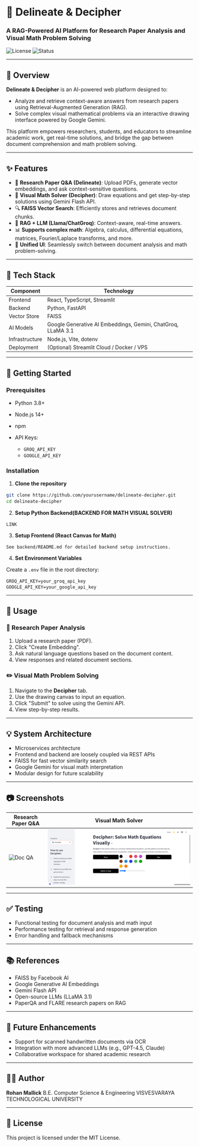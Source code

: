 # 🧠 Delineate & Decipher

### A RAG-Powered AI Platform for Research Paper Analysis and Visual Math Problem Solving

![License](https://img.shields.io/badge/license-MIT-blue.svg) ![Status](https://img.shields.io/badge/status-active-brightgreen)

---

## 📌 Overview

**Delineate & Decipher** is an AI-powered web platform designed to:

* Analyze and retrieve context-aware answers from research papers using Retrieval-Augmented Generation (RAG).
* Solve complex visual mathematical problems via an interactive drawing interface powered by Google Gemini.

This platform empowers researchers, students, and educators to streamline academic work, get real-time solutions, and bridge the gap between document comprehension and math problem solving.

---

## ✨ Features

* 📄 **Research Paper Q\&A (Delineate)**: Upload PDFs, generate vector embeddings, and ask context-sensitive questions.
* 🧮 **Visual Math Solver (Decipher)**: Draw equations and get step-by-step solutions using Gemini Flash API.
* 🔍 **FAISS Vector Search**: Efficiently stores and retrieves document chunks.
* 🤖 **RAG + LLM (Llama/ChatGroq)**: Context-aware, real-time answers.
* 📊 **Supports complex math**: Algebra, calculus, differential equations, matrices, Fourier/Laplace transforms, and more.
* 🔄 **Unified UI**: Seamlessly switch between document analysis and math problem-solving.

---

## 🧰 Tech Stack

| Component      | Technology                                                   |
| -------------- | ------------------------------------------------------------ |
| Frontend       | React, TypeScript, Streamlit                                 |
| Backend        | Python, FastAPI                                              |
| Vector Store   | FAISS                                                        |
| AI Models      | Google Generative AI Embeddings, Gemini, ChatGroq, LLaMA 3.1 |
| Infrastructure | Node.js, Vite, dotenv                                        |
| Deployment     | (Optional) Streamlit Cloud / Docker / VPS                    |

---

## 🚀 Getting Started

### Prerequisites

* Python 3.8+
* Node.js 14+
* npm
* API Keys:

  * `GROQ_API_KEY`
  * `GOOGLE_API_KEY`
    

### Installation

1. **Clone the repository**

```bash
git clone https://github.com/yourusername/delineate-decipher.git
cd delineate-decipher
```

2. **Setup Python Backend(BACKEND FOR MATH VISUAL SOLVER)**

```
LINK
```

3. **Setup Frontend (React Canvas for Math)**

```
See backend/README.md for detailed backend setup instructions.
```

4. **Set Environment Variables**

Create a `.env` file in the root directory:

```
GROQ_API_KEY=your_groq_api_key
GOOGLE_API_KEY=your_google_api_key
```

---

## 🥪 Usage

### 📘 Research Paper Analysis

1. Upload a research paper (PDF).
2. Click "Create Embedding".
3. Ask natural language questions based on the document content.
4. View responses and related document sections.

### ✏️ Visual Math Problem Solving

1. Navigate to the **Decipher** tab.
2. Use the drawing canvas to input an equation.
3. Click "Submit" to solve using the Gemini API.
4. View step-by-step results.

---

## 💡 System Architecture

* Microservices architecture
* Frontend and backend are loosely coupled via REST APIs
* FAISS for fast vector similarity search
* Google Gemini for visual math interpretation
* Modular design for future scalability

---

## 📷 Screenshots

| Research Paper Q\&A             | Visual Math Solver                  |
| ------------------------------- | ----------------------------------- |
| ![Doc QA](assets/delineate.png) | ![Math Solver](assets/decipher.png) |

---

## ✅ Testing

* Functional testing for document analysis and math input
* Performance testing for retrieval and response generation
* Error handling and fallback mechanisms

---

## 📚 References

* FAISS by Facebook AI
* Google Generative AI Embeddings
* Gemini Flash API
* Open-source LLMs (LLaMA 3.1)
* PaperQA and FLARE research papers on RAG

---

## 🤩 Future Enhancements

* Support for scanned handwritten documents via OCR
* Integration with more advanced LLMs (e.g., GPT-4.5, Claude)
* Collaborative workspace for shared academic research

---

## 🧑‍💻 Author

**Rohan Mallick**
B.E. Computer Science & Engineering
VISVESVARAYA TECHNOLOGICAL UNIVERSITY

---

## 📄 License

This project is licensed under the MIT License.
